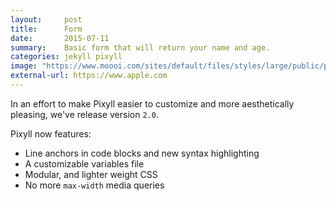 ```yaml
---
layout:     post
title:      Form
date:       2015-07-11
summary:    Basic form that will return your name and age.
categories: jekyll pixyll
image: "https://www.moooi.com/sites/default/files/styles/large/public/product-images/random_detail.jpg?itok=ErJveZTY"
external-url: https://www.apple.com
---
```


In an effort to make Pixyll easier to customize and more aesthetically pleasing, we've release version `2.0`.

Pixyll now features:

* Line anchors in code blocks and new syntax highlighting
* A customizable variables file
* Modular, and lighter weight CSS
* No more `max-width` media queries

